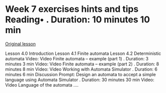 # Week 7 exercises hints and tips Reading• . Duration: 10 minutes 10 min

[Original lesson](https://www.coursera.org/learn/uol-fundamentals-of-computer-science/supplement/GLo5p/week-7-exercises-hints-and-tips)

Lesson 4.0 Introduction Lesson 4.1 Finite automata Lesson 4.2 Deterministic automata Video: Video Finite automata – example (part 1) . Duration: 3 minutes 3 min Video: Video Finite automata – example (part 2) . Duration: 8 minutes 8 min Video: Video Working with Automata Simulator . Duration: 6 minutes 6 min Discussion Prompt: Design an automata to accept a simple language using Automata Simulator . Duration: 30 minutes 30 min Video: Video Language of the automata ....


